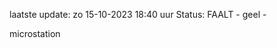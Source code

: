 laatste update: 
zo 15-10-2023 18:40   uur 
Status: FAALT - geel - 
<div class="service Y">microstation</div>